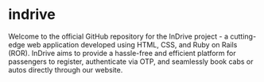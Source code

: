 # indrive
Welcome to the official GitHub repository for the InDrive project - a cutting-edge web application developed using HTML, CSS, and Ruby on Rails (ROR). InDrive aims to provide a hassle-free and efficient platform for passengers to register, authenticate via OTP, and seamlessly book cabs or autos directly through our website.
